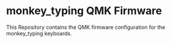 # monkey_typing QMK Firmware
This Repository contains the QMK firmware configuration for the monkey_typing keyboards.
